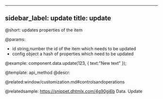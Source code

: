 
---
sidebar_label: update
title: update
---          

@short: updates properties of the item
	

@params:

- id			string,number		the id of the item which needs to be updated
- config		object				a hash of properties which need to be updated


@example:
component.data.update(123, { text:"New text" });

@template:	api_method
@descr:

@related:window/customization.md#controlsandoperations

@relatedsample: https://snippet.dhtmlx.com/4g90gi6b	Data. Update